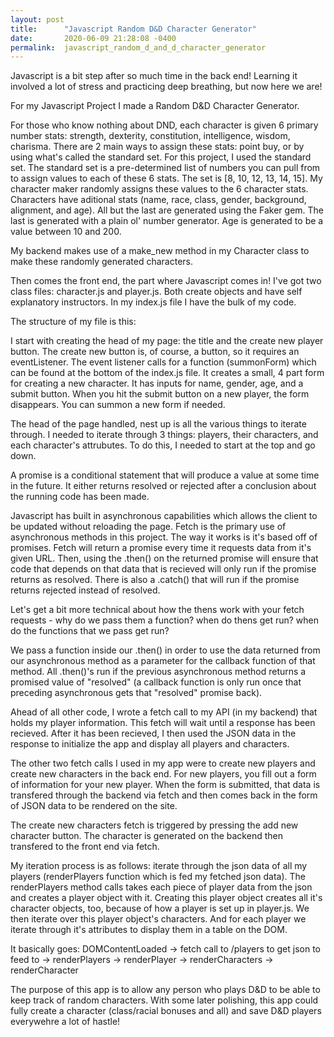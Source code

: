 ```yaml
---
layout: post
title:      "Javascript Random D&D Character Generator"
date:       2020-06-09 21:28:08 -0400
permalink:  javascript_random_d_and_d_character_generator
---
```



Javascript is a bit step after so much time in the back end! Learning it involved a lot of stress and practicing deep breathing, but now here we are!

For my Javascript Project I made a Random D&D Character Generator. 

For those who know nothing about DND, each character is given 6 primary number stats: strength, dexterity, constitution, intelligence, wisdom, charisma. There are 2 main ways to assign these stats: point buy, or by using what's called the standard set. For this project, I used the standard set. The standard set is a pre-determined list of numbers you can pull from to assign values to each of these 6 stats. The set is [8, 10, 12, 13, 14, 15]. My character maker randomly assigns these values to the 6 character stats. Characters have aditional stats (name, race, class, gender, background, alignment, and age). All but the last are generated using the Faker gem. The last is generated with a plain ol' number generator. Age is generated to be a value between 10 and 200. 

My backend makes use of a make_new method in my Character class to make these randomly generated characters.

Then comes the front end, the part where Javascript comes in! I've got two class files: character.js and player.js. Both create objects and have self explanatory instructors. In my index.js file I have the bulk of my code. 

The structure of my file is this:

I start with creating the head of my page: the title and the create new player button. The create new button is, of course, a button, so it requires an eventListener. The event listener calls for a function (summonForm) which can be found at the bottom of the index.js file. It creates a small, 4 part form for creating a new character. It has inputs for name, gender, age, and a submit button. When you hit the submit button on a new player, the form disappears. You can summon a new form if needed.

The head of the page handled, nest up is all the various things to iterate through. I needed to iterate through 3 things: players, their characters, and each character's attrubutes. To do this, I needed to start at the top and go down. 

A promise is a conditional statement that will produce a value at some time in the future. It either returns resolved or rejected after a conclusion about the running code has been made. 

Javascript has built in asynchronous capabilities which allows the client to be updated without reloading the page. Fetch is the primary use of asynchronous methods in this project. The way it works is it's based off of promises. Fetch will return a promise every time it requests data from it's given URL. Then, using the .then() on the returned promise will ensure that code that depends on that data that is recieved will only run if the promise returns as resolved. There is also a .catch() that will run if the promise returns rejected instead of resolved. 

Let's get a bit more technical about how the thens work with your fetch requests - why do we pass them a function? when do thens get run? when do the functions that we pass get run?

We pass a function inside our .then() in order to use the data returned from our asynchronous method as a parameter for the callback function of that method. All .then()'s run if the previous asynchronous method returns a promised value of "resolved" (a callback function is only run once that preceding asynchronous gets that "resolved" promise back). 

Ahead of all other code, I wrote a fetch call to my API (in my backend) that holds my player information. This fetch will wait until a response has been recieved. After it has been recieved, I then used the JSON data in the response to initialize the app and display all players and characters.

The other two fetch calls I used in my app were to create new players and create new characters in the back end. For new players, you fill out a form of information for your new player. When the form is submitted, that data is transfered through the backend via fetch and then comes back in the form of JSON data to be rendered on the site. 

The create new characters fetch is triggered by pressing the add new character button. The character is generated on the backend then transfered to the front end via fetch. 

My iteration process is as follows: iterate through the json data of all my players (renderPlayers function which is fed my fetched json data). The renderPlayers method calls takes each piece of player data from the json and creates a player object with it. Creating this player object creates all it's character objects, too, because of how a player is set up in player.js. We then iterate over this player object's characters. And for each player we iterate through it's attributes to display them in a table on the DOM.

It basically goes:
DOMContentLoaded -> fetch call to /players to get json to feed to -> renderPlayers -> renderPlayer -> renderCharacters -> renderCharacter

The purpose of this app is to allow any person who plays D&D to be able to keep track of random characters. With some later polishing, this app could fully create a character (class/racial bonuses and all) and save D&D players everywehre a lot of hastle!
